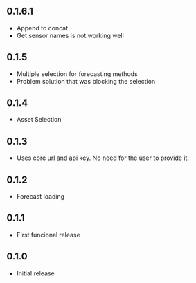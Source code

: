 <!-- https://developers.home-assistant.io/docs/add-ons/presentation#keeping-a-changelog -->
## 0.1.6.1
- Append to concat
- Get sensor names is not working well

## 0.1.5
- Multiple selection for forecasting methods
- Problem solution that was blocking the selection

## 0.1.4
- Asset Selection

## 0.1.3
- Uses core url and api key. No need for the user to provide it.

## 0.1.2
- Forecast loading

## 0.1.1
- First funcional release

## 0.1.0
- Initial release
